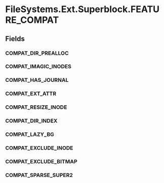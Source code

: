 ﻿


# FileSystems.Ext.Superblock.FEATURE_COMPAT

## Fields

### COMPAT_DIR_PREALLOC

### COMPAT_IMAGIC_INODES

### COMPAT_HAS_JOURNAL

### COMPAT_EXT_ATTR

### COMPAT_RESIZE_INODE

### COMPAT_DIR_INDEX

### COMPAT_LAZY_BG

### COMPAT_EXCLUDE_INODE

### COMPAT_EXCLUDE_BITMAP

### COMPAT_SPARSE_SUPER2
